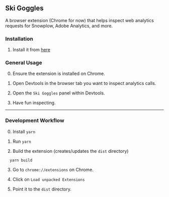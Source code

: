 ## Ski Goggles

A browser extension (Chrome for now) that helps inspect web analytics requests for Snowplow, Adobe Analytics, and more.

### Installation

1. Install it from [here](https://chrome.google.com/webstore/detail/ski-goggles/epjlgeofddfejkenffcddgcdnjkcanle)

### General Usage

0. Ensure the extension is installed on Chrome.

1. Open Devtools in the browser tab you want to inspect analytics calls.

2. Open the `Ski Goggles` panel within Devtools.

3. Have fun inspecting.

---

### Development Workflow

0. Install `yarn`

1. Run `yarn`

1. Build the extension (creates/updates the `dist` directory)


```
  yarn build
```

3. Go to `chrome://extensions` on Chrome.

4. Click on `Load unpacked Extensions`

5. Point it to the `dist` directory.
